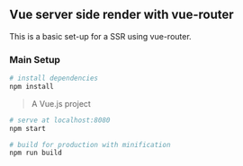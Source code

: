 ## Vue server side render with vue-router

This is a basic set-up for a SSR using vue-router.

### Main Setup

``` bash
# install dependencies
npm install
```

> A Vue.js project

``` bash
# serve at localhost:8080
npm start

# build for production with minification
npm run build
```